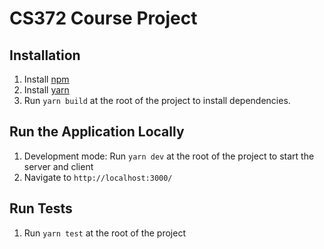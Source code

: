 # CS372 Course Project

## Installation
1. Install [npm](https://www.npmjs.com/get-npm)
2. Install [yarn](https://classic.yarnpkg.com/en/docs/install/#windows-stable) 
3. Run `yarn build` at the root of the project to install dependencies.

## Run the Application Locally
1. Development mode: Run `yarn dev` at the root of the project to start the server and client
2. Navigate to `http://localhost:3000/`

## Run Tests
1. Run `yarn test` at the root of the project